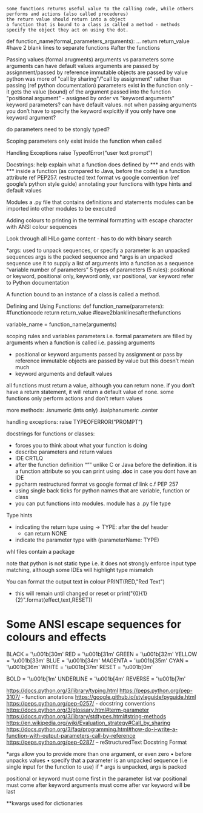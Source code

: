 	some functions returns useful value to the calling code, while others performs and actions (also called procedures)
	the return value should return into a object
	a function that is bound to a class is called a method - methods specify the object they act on using the dot.

def function_name(formal_parameters_arguments):
	…
	return return_value
#have 2 blank lines to separate functions
#after the functions

Passing values (formal arugments)
	arguments vs parameters
	some arguments can have default values
	arguments are passed by assignment/passed by reference
	immutable objects are passed by value
	python was more of "call by sharing"/"call by assignment" rather than passing (ref python documentation)
	parameters exist in the function only - it gets the value (bound) of the argument passed into the function
	"positional argument" - assigned by order vs "keyword arguments"
	keyword parameters? can have default values. not when passing arguments you don’t have to specify the keyword explcitly if you only have one keyword argument?

do parameters need to be stongly typed?

Scoping
	parameters only exist inside the function when called

Handling Exceptions
	raise TypeofError(“user text prompt”)
	
Docstrings: 
	help explain what a function does
	defined by *** and ends with ***
	inside a function (as compared to Java, before the code)
	is a function attribute
	ref PEP257. restructed text format vs google convention (ref google’s python style guide)
	annotating your functions with type hints and default values

Modules
	a .py file that contains definitions and statements
	modules can be imported into other modules to be executed

Adding colours to printing in the terminal
	formatting with escape character with ANSI colour sequences

Look through all HiLo game content - has to do with binary search



*args:
	used to unpack sequences, or specify a parameter is an unpacked sequences
	args is the packed sequence and *args is an unpacked sequence
	use it to supply a list of arguments into a function as a sequence
“variable number of parameters”
5 types of parameters (5 rules): positional or keyword, positional only, keyword only, var positional, var keyword
refer to Python documentation

A function bound to an instance of a class is called a method.

Defining and Using Functions:
def function_name(parameters):
    #functioncode
    return return_value
#leave2blanklinesafterthefunctions

variable_name = function_name(arguments)

scoping rules and variables 
parameters i.e. formal parameters are filled by arguments when a function is called i.e. passing arguments 
- positional or keyword arguments 
passed by assignment or pass by reference
immutable objects are passed by value but this doesn’t mean much 
- keyword arguments and default values

all functions must return a value, although you can return none. if you don’t have a return statement, it will return a default value of none. some functions only perform actions and don’t return values

more methods:
.isnumeric (ints only)
.isalphanumeric
.center

handling exceptions:
raise TYPEOFERROR(“PROMPT”)

docstrings for functions or classes:
- forces you to think about what your function is doing
- describe parameters and return values
- IDE CRTLQ
- after the function definition “”” unlike C or Java before the definition. it is a function attribute so you can print using .__doc__ in case you dont have an IDE
- pycharm restructured format vs google format cf link c.f PEP 257
- using single back ticks for python names that are variable, function or class
- you can put functions into modules. module has a .py file type

Type hints
- indicating the return tupe using -> TYPE: after the def header
    - can return NONE
- indicate the parameter type with (parameterName: TYPE)

whl files contain a package

note that python is not static type i.e. it does not strongly enforce input type matching, although some IDEs will highlight type mismatch

You can format the output text in colour
PRINT(RED,"Red Text")
- this will remain until changed or reset
or print("{0}{1}{2}".format(effect,text,RESET))
# Some ANSI escape sequences for colours and effects
BLACK = '\u001b[30m'
RED = '\u001b[31m'
GREEN = '\u001b[32m'
YELLOW = '\u001b[33m'
BLUE = '\u001b[34m'
MAGENTA = '\u001b[35m'
CYAN = '\u001b[36m'
WHITE = '\u001b[37m'
RESET = '\u001b[0m'
 
BOLD = '\u001b[1m'
UNDERLINE = '\u001b[4m'
REVERSE = '\u001b[7m'

https://docs.python.org/3/library/typing.html
https://peps.python.org/pep-3107/ - function anotations
https://google.github.io/styleguide/pyguide.html
https://peps.python.org/pep-0257/ - docstring conventions
https://docs.python.org/3/glossary.html#term-parameter
https://docs.python.org/3/library/stdtypes.html#string-methods
https://en.wikipedia.org/wiki/Evaluation_strategy#Call_by_sharing
https://docs.python.org/3/faq/programming.html#how-do-i-write-a-function-with-output-parameters-call-by-reference
https://peps.python.org/pep-0287/  – reStructuredText Docstring Format

*args allow you to provide more than one argument, or even zero
• before unpacks values 
• specify that a parameter is an unpacked sequence (i.e single input for the function to use)
if * args is unpacked, args is packed

positional or keyword must come first in the parameter list
var positional must come after
keyword arguments must come after
var keyword will be last 

**kwargs used for dictionaries 
